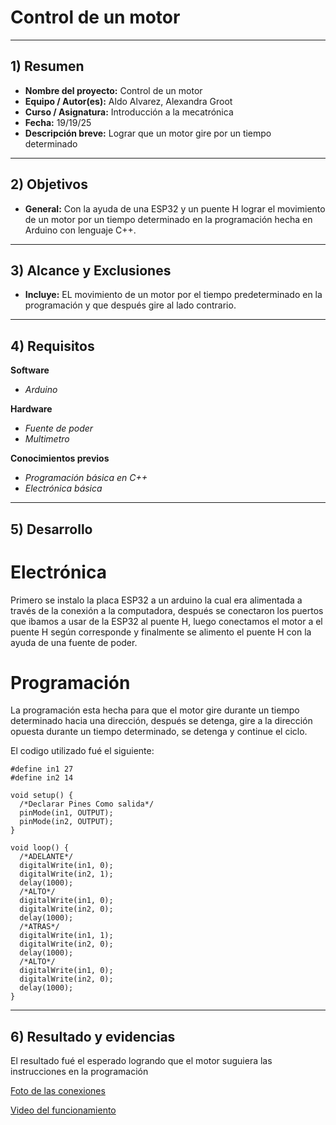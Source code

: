 # Control de un motor

---

## 1) Resumen

- **Nombre del proyecto:** Control de un motor 
- **Equipo / Autor(es):** Aldo Alvarez, Alexandra Groot
- **Curso / Asignatura:** Introducción a la mecatrónica
- **Fecha:** 19/19/25
- **Descripción breve:** Lograr que un motor gire por un tiempo determinado

---

## 2) Objetivos

- **General:** Con la ayuda de una ESP32 y un puente H lograr el movimiento de un motor por un tiempo determinado en la programación hecha en Arduino con lenguaje C++.

---
## 3) Alcance y Exclusiones

- **Incluye:** EL movimiento de un motor por el tiempo predeterminado en la programación y que después gire al lado contrario.

---

## 4) Requisitos

**Software**
- _Arduino_

**Hardware**
- _Fuente de poder_
- _Multimetro_

**Conocimientos previos**
- _Programación básica en C++_
- _Electrónica básica_

---

## 5) Desarrollo

# Electrónica

Primero se instalo la placa ESP32 a un arduino la cual era alimentada a través de la conexión a la computadora, después se conectaron los puertos que ibamos a usar de la ESP32 al puente H, luego conectamos el motor a el puente H según corresponde y finalmente se alimento el puente H con la ayuda de una fuente de poder.

# Programación

La programación esta hecha para que el motor gire durante un tiempo determinado hacia una dirección, después se detenga, gire a la dirección opuesta durante un tiempo determinado, se detenga y continue el ciclo.

El codigo utilizado fué el siguiente:

```
#define in1 27
#define in2 14

void setup() {
  /*Declarar Pines Como salida*/
  pinMode(in1, OUTPUT);
  pinMode(in2, OUTPUT);
}

void loop() {
  /*ADELANTE*/
  digitalWrite(in1, 0);
  digitalWrite(in2, 1);
  delay(1000);
  /*ALTO*/
  digitalWrite(in1, 0);
  digitalWrite(in2, 0);
  delay(1000);
  /*ATRAS*/
  digitalWrite(in1, 1);
  digitalWrite(in2, 0);
  delay(1000);
  /*ALTO*/
  digitalWrite(in1, 0);
  digitalWrite(in2, 0);
  delay(1000);
}
```

---
## 6) Resultado y evidencias

El resultado fué el esperado logrando que el motor suguiera las instrucciones en la programación

[Foto de las conexiones](https://drive.google.com/file/d/1ZfiblPK5CeDVj72NPW2BG-Izp5TSbGYC/view?usp=sharing)

[Video del funcionamiento](https://drive.google.com/file/d/1uku9kFjUkLhdnCgV8f6ZGa-J4uivBzcc/view?usp=sharing)

